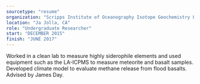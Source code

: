 ```yaml
---
sourcetype: "resume"
organization: "Scripps Institute of Oceanography Isotope Geochemistry Lab"
location: "Ja Jolla, CA"
role: "Undergraduate Researcher"
start: "DECEMBER 2015"
finish: "JUNE 2017"
---
```


Worked in a clean lab to measure highly siderophile elements and used equipment such as the LA-ICPMS to measure meteorite and basalt samples. Developed climate model to evaluate methane release from flood basalts. Advised by James Day.